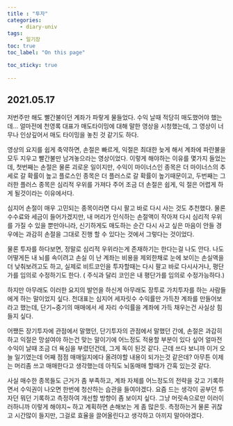 ```yaml
---
title : "투자"
categories:
    - diary-univ
tags:
    - 일기장
toc: true
toc_label: "On this page"

toc_sticky: true
    
---
```

## 2021.05.17
저번주만 해도 빨간불이던 계좌가 파랗게 물들었다. 수익 날때 적당히 매도했어야 했는데... 얼마전에 천영록 대표가 매도타이밍에 대해 말한 영상을 시청했는데, 그 영상이 너무나 인상깊어서 매도 타이밍을 놓친 것 같기도 하다.

영상의 요지를 쉽게 축약하면, 손절은 빠르게, 익절은 최대한 늦게 해서 계좌에
파란불을 모두 지우고 빨간불만 남겨놓으라는 영상이었다. 이렇게 해야하는 이유를 몇가지 들었는데,
첫번째는 손절은 물론 괴로운 일이지만, 수익이 마이너스인 종목은 더 마이너스의 추세로 갈 확률이 높고 플로스인 종목은 더 플러스로 갈 확률이 높기때문이고, 두번째는 그러한 플러스 종목은 심리적 우위를 가져다 주어 조금 더 손절은 쉽게, 익 절은 어렵게 하게 될것이라는 이유에서다.

심지어 손절이 매우 고민되는 종목이라면 다시 팔고 바로 다시 사는 것도 추천했다. 물론 수수료와 세금이 들어가겠지만, 내 머리가 인식하는 손절액이 작아져 다시 심리적 우위를 가질 수 있을 뿐만아니라, 신기하게도 매도하는 순간 다시 사고 싶은 마음이 안들 경우에는 과감히 손절을 그대로 진행 할 수 있다는 것에서 그렇다는 것이었다.

물론 투자를 하다보면, 정말로 심리적 우위라는게 존재하기는 한다는걸 나도 안다. 나도 어떻게든 내 뇌를 속이려고 손실 이 난 계좌는 비용을 제외한채로 눈에 보이는 손실액을 더 낮춰보려고도 하고, 실제로 비트코인을 투자할때는 다시 팔고 바로 다시사거나, 평단가를 임의로 수정하기도 한다. ( 주식과 달리 코인은 내 평단가를 임의로 수정가능하다.)

하지만 아무래도 이러한 요지의 발언을 하신게 아무래도 장투로 가치투자를 하는 사람들에게
하는 말이었지 싶다. 천대표는 심지어 세자릿수 수익률만 가득찬 계좌를 만들어보라고 했는데, 단기~중기의 매매에서 세 자리 수익률을 계좌에 가득 채우는건 사실상 힘들지 싶다.

어쨌든 장기투자에 관점에서 말했던, 단기투자의 관점에서 말했던 간에, 손절은 과감히 하고 익절은 망설여야 하는건 맞는 말이기에 어느정도 적용할 부분이 있다 싶어 얼마전 수익이 날때 조금 더 욕심을 부렸던건데, 그게 독이 된것 같다. 근데 쓰다 보니까 이거 오늘 일기였는데 어째 점점 매매일지에다 올려야할 내용이 되가는것 같은데? 아무튼 이제는 머리좀 쓰고 매매한다고 생각했는데 아직도 뇌동매매 할때가 간혹 있는것 같다.
 
사실 매수한 종목들도 근거가 좀 부족하고, 계좌 자체를 어느정도의 전략을 갖고 기록하면서 수익권이 나오면 한번에 청산하는 습관을 들여야겠다.
요즘 드는 생각이 공부던 투자던 뭐던 기록하고 측정하여 개선할 방향이 좀 보이지 싶다.
그냥 머릿속으로만 이러이러하니까 이렇게 해야지~ 하고 계획하면 손해보는 게 좀 많은듯. 측정하는거 물론 귀찮고 시간많이 들지만, 그걸로 효율을 끌어올린다고 생각하고 아끼지 말아야겠다.
